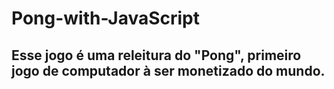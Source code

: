 # Pong-with-JavaScript

## Esse jogo é uma releitura do "Pong", primeiro jogo de computador à ser monetizado do mundo.
